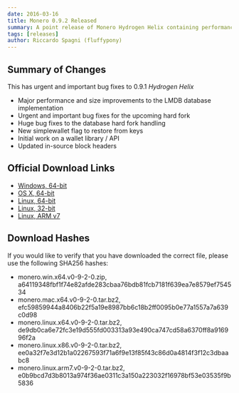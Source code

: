```yaml
---
date: 2016-03-16
title: Monero 0.9.2 Released
summary: A point release of Monero Hydrogen Helix containing performance improvements and bug fixes
tags: [releases]
author: Riccardo Spagni (fluffypony)
---
```


## Summary of Changes

This has urgent and important bug fixes to 0.9.1 *Hydrogen Helix*

- Major performance and size improvements to the LMDB database implementation
- Urgent and important bug fixes for the upcoming hard fork
- Huge bug fixes to the database hard fork handling
- New simplewallet flag to restore from keys
- Initial work on a wallet library / API
- Updated in-source block headers

## Official Download Links

- [Windows, 64-bit](https://downloads.getmonero.org/monero.win.x64.v0-9-2-0.zip)
- [OS X, 64-bit](https://downloads.getmonero.org/monero.mac.x64.v0-9-2-0.tar.bz2)
- [Linux, 64-bit](https://downloads.getmonero.org/monero.linux.x64.v0-9-2-0.tar.bz2)
- [Linux, 32-bit](https://downloads.getmonero.org/monero.linux.x86.v0-9-2-0.tar.bz2)
- [Linux, ARM v7](https://downloads.getmonero.org/monero.linux.arm7.v0-9-2-0.tar.bz2)

## Download Hashes

If you would like to verify that you have downloaded the correct file, please use the following SHA256 hashes:

- monero.win.x64.v0-9-2-0.zip, a64119348fbf1f74e82afde283cbaa76bdb81fcb7181f639ea7e8579ef754534
- monero.mac.x64.v0-9-2-0.tar.bz2, efc59859944a8406b22f5a19e8987bb6c18b2ff0095b0e77a1557a7a639c0d98
- monero.linux.x64.v0-9-2-0.tar.bz2, de9db0ca6e72fc3e19d555fd003313a93e490ca747cd58a6370ff8a916996f2a
- monero.linux.x86.v0-9-2-0.tar.bz2, ee0a32f7e3d12b1a02267593f71a6f9e13f85f43c86d0a4814f3f12c3dbaabc8
- monero.linux.arm7.v0-9-2-0.tar.bz2, e0b9bcd7d3b8013a974f36ae0311c3a150a223032f16978bf53e03535f9b5836
